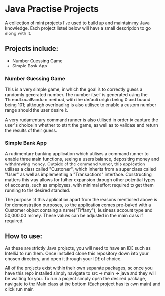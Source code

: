 # Java Practise Projects

A collection of mini projects I've used to build up and maintain my Java knowledge. Each project listed below will have a small description to go along with it.

## Projects include:

- Number Guessing Game
- Simple Bank App

### Number Guessing Game

This is a very simple game, in which the goal is to correctly guess a randomly generated number. The number itself is generated using the ThreadLocalRandom method, with the default origin being 0 and bound being 101; although overloading is also utilised to enable a custom number range should the user desire it. 

A very rudamentary command runner is also utilised in order to capture the user's choice in whether to start the game, as well as to validate and return the results of their guess. 

### Simple Bank App

A rudimentary banking application which utilises a command runner to enable three main functions, seeing a users balance, depositing money and withdrawing money. Outside of the command runner, this application utilises a class called "Customer", which inherits from a super class called "User" as well as implementing a "Transactions" interface. Constructing matters this way allows for futher expansion through other potential types of accounts, such as employees, with minimal effort required to get them running to the desired standard.

The purpose of this application apart from the reasons mentioned above is for demonstration purposes, so the application comes pre-baked with a Customer object containg a name("Tiffany"), business account type and 50,000.00 money. These values can be adjusted in the main class if required.

## How to use:

As these are strictly Java projects, you will need to have an IDE such as IntelliJ to run them. Once installed clone this repository down into your chosen directory, and open it through your IDE of choice.

All of the projects exist within their own separate packages, so once you have this repo installed simply navigate to src -> main -> java and they will be waiting for you. To run a project simply open the desired package, navigate to the Main class at the bottom (Each project has its own main) and click run main.
